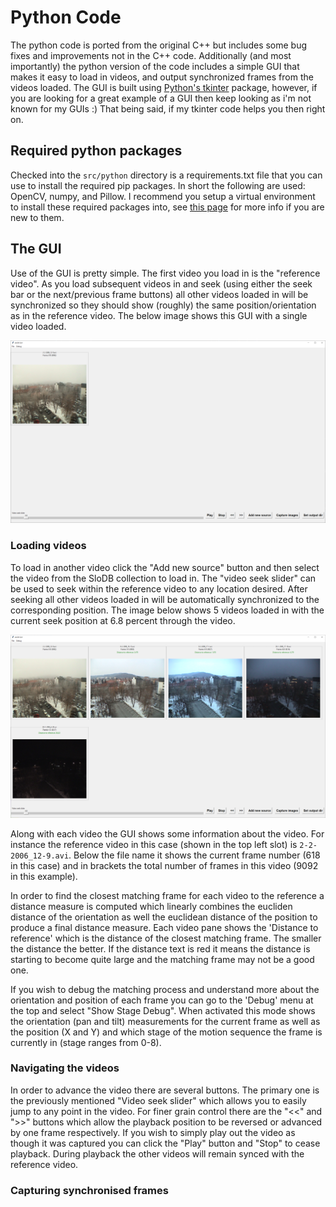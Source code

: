# Python Code

The python code is ported from the original C++ but includes some bug fixes and improvements not in the C++ code. Additionally (and most importantly) the python version of the code includes a simple GUI that makes it easy to load in videos, and output synchronized frames from the videos loaded. The GUI is built using [Python's tkinter](https://docs.python.org/3/library/tkinter.html) package, however, if you are looking for a great example of a GUI then keep looking as i'm not known for my GUIs :)
That being said, if my tkinter code helps you then right on.

## Required python packages
Checked into the `src/python` directory is a requirements.txt file that you can use to install the required pip packages. In short the following are used: OpenCV, numpy, and Pillow. I recommend you setup a virtual environment to install these required packages into, see [this page](https://docs.python.org/3/library/venv.html) for more info if you are new to them.

## The GUI
Use of the GUI is pretty simple. The first video you load in is the "reference video". As you load subsequent videos in and seek (using either the seek bar or the next/previous frame buttons) all other videos loaded in will be synchronized so they should show (roughly) the same position/orientation as in the reference video. The below image shows this GUI with a single video loaded.

![Python GUI - single video](/readme_images/python_gui_single_vid.png)

### Loading videos
To load in another video click the "Add new source" button and then select the video from the SloDB collection to load in. The "video seek slider" can be used to seek within the reference video to any location desired. After seeking all other videos loaded in will be automatically synchronized to the corresponding position. The image below shows 5 videos loaded in with the current seek position at 6.8 percent through the video.

![Python GUI - multiple video](/readme_images/python_gui_multi_vid.png)

Along with each video the GUI shows some information about the video. For instance the reference video in this case (shown in the top left slot) is `2-2-2006_12-9.avi`. Below the file name it shows the current frame number (618 in this case) and in brackets the total number of frames in this video (9092 in this example).

In order to find the closest matching frame for each video to the reference a distance measure is computed which linearly combines the eucliden distance of the orientation as well the euclidean distance of the position to produce a final distance measure. Each video pane shows the 'Distance to reference' which is the distance of the closest matching frame. The smaller the distance the better. If the distance text is red it means the distance is starting to become quite large and the matching frame may not be a good one.

If you wish to debug the matching process and understand more about the orientation and position of each frame you can go to the 'Debug' menu at the top and select "Show Stage Debug". When activated this mode shows the orientation (pan and tilt) measurements for the current frame as well as the position (X and Y) and which stage of the motion sequence the frame is currently in (stage ranges from 0-8). 

### Navigating the videos
In order to advance the video there are several buttons. The primary one is the previously mentioned "Video seek slider" which allows you to easily jump to any point in the video. For finer grain control there are the "<<" and ">>" buttons which allow the playback position to be reversed or advanced by one frame respectively. If you wish to simply play out the video as though it was captured you can click the "Play" button and "Stop" to cease playback. During playback the other videos will remain synced with the reference video.

### Capturing synchronised frames
